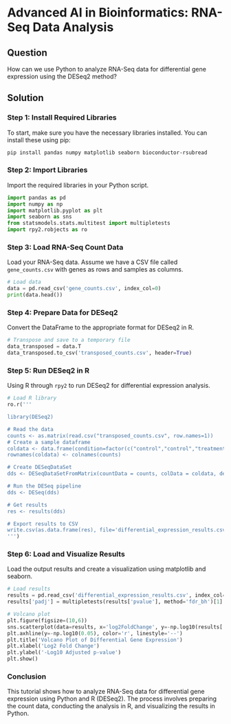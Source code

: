 # Advanced AI in Bioinformatics: RNA-Seq Data Analysis

## Question
How can we use Python to analyze RNA-Seq data for differential gene expression using the DESeq2 method?

## Solution

### Step 1: Install Required Libraries
To start, make sure you have the necessary libraries installed. You can install these using pip:

```bash
pip install pandas numpy matplotlib seaborn bioconductor-rsubread
```

### Step 2: Import Libraries
Import the required libraries in your Python script.

```python
import pandas as pd
import numpy as np
import matplotlib.pyplot as plt
import seaborn as sns
from statsmodels.stats.multitest import multipletests
import rpy2.robjects as ro
```

### Step 3: Load RNA-Seq Count Data
Load your RNA-Seq data. Assume we have a CSV file called `gene_counts.csv` with genes as rows and samples as columns.

```python
# Load data
data = pd.read_csv('gene_counts.csv', index_col=0)
print(data.head())
```

### Step 4: Prepare Data for DESeq2
Convert the DataFrame to the appropriate format for DESeq2 in R.

```python
# Transpose and save to a temporary file
data_transposed = data.T
data_transposed.to_csv('transposed_counts.csv', header=True)
```

### Step 5: Run DESeq2 in R
Using R through `rpy2` to run DESeq2 for differential expression analysis.

```python
# Load R library
ro.r('''

library(DESeq2)

# Read the data
counts <- as.matrix(read.csv("transposed_counts.csv", row.names=1))
# Create a sample dataframe
coldata <- data.frame(condition=factor(c("control","control","treatment","treatment")))
rownames(coldata) <- colnames(counts)

# Create DESeqDataSet
dds <- DESeqDataSetFromMatrix(countData = counts, colData = coldata, design = ~ condition)

# Run the DESeq pipeline
dds <- DESeq(dds)

# Get results
res <- results(dds)

# Export results to CSV
write.csv(as.data.frame(res), file='differential_expression_results.csv')
''')
```

### Step 6: Load and Visualize Results
Load the output results and create a visualization using matplotlib and seaborn.

```python
# Load results
results = pd.read_csv('differential_expression_results.csv', index_col=0)
results['padj'] = multipletests(results['pvalue'], method='fdr_bh')[1]

# Volcano plot
plt.figure(figsize=(10,6))
sns.scatterplot(data=results, x='log2FoldChange', y=-np.log10(results['padj']), hue=(results['padj'] < 0.05))
plt.axhline(y=-np.log10(0.05), color='r', linestyle='--')
plt.title('Volcano Plot of Differential Gene Expression')
plt.xlabel('Log2 Fold Change')
plt.ylabel('-Log10 Adjusted p-value')
plt.show()
```

### Conclusion
This tutorial shows how to analyze RNA-Seq data for differential gene expression using Python and R (DESeq2). The process involves preparing the count data, conducting the analysis in R, and visualizing the results in Python.